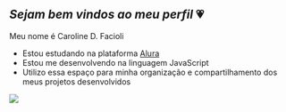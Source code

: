 ## _Sejam bem vindos ao meu perfil_ 💗

Meu nome é Caroline D. Facioli

- Estou estudando na plataforma [Alura](https://www.slura.com.br)
- Estou me desenvolvendo na linguagem JavaScript
- Utilizo essa espaço para minha organização e compartilhamento dos meus projetos desenvolvidos

![](https://media.tenor.com/cvHI9oGqLmQAAAAi/sprigatito-by-supafayefaye-sprigatitostarter.gif)
